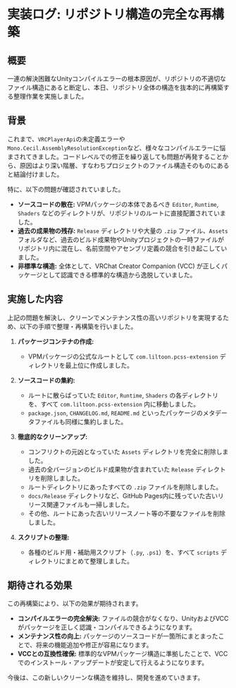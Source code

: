 # 実装ログ: リポジトリ構造の完全な再構築

## 概要

一連の解決困難なUnityコンパイルエラーの根本原因が、リポジトリの不適切なファイル構造にあると断定し、本日、リポジトリ全体の構造を抜本的に再構築する整理作業を実施しました。

## 背景

これまで、`VRCPlayerApi`の未定義エラーや`Mono.Cecil.AssemblyResolutionException`など、様々なコンパイルエラーに悩まされてきました。コードレベルでの修正を繰り返しても問題が再発することから、原因はより深い階層、すなわちプロジェクトのファイル構造そのものにあると結論付けました。

特に、以下の問題が確認されていました。

-   **ソースコードの散在:** VPMパッケージの本体であるべき `Editor`, `Runtime`, `Shaders` などのディレクトリが、リポジトリのルートに直接配置されていました。
-   **過去の成果物の残存:** `Release` ディレクトリや大量の `.zip` ファイル、`Assets` フォルダなど、過去のビルド成果物やUnityプロジェクトの一時ファイルがリポジトリ内に混在し、名前空間やアセンブリ定義の競合を引き起こしていました。
-   **非標準な構造:** 全体として、VRChat Creator Companion (VCC) が正しくパッケージとして認識できる標準的な構造から逸脱していました。

## 実施した内容

上記の問題を解決し、クリーンでメンテナンス性の高いリポジトリを実現するため、以下の手順で整理・再構築を行いました。

1.  **パッケージコンテナの作成:**
    -   VPMパッケージの公式なルートとして `com.liltoon.pcss-extension` ディレクトリを最上位に作成しました。

2.  **ソースコードの集約:**
    -   ルートに散らばっていた `Editor`, `Runtime`, `Shaders` の各ディレクトリを、すべて `com.liltoon.pcss-extension` 内に移動しました。
    -   `package.json`, `CHANGELOG.md`, `README.md` といったパッケージのメタデータファイルも同様に集約しました。

3.  **徹底的なクリーンアップ:**
    -   コンフリクトの元凶となっていた `Assets` ディレクトリを完全に削除しました。
    -   過去の全バージョンのビルド成果物が含まれていた `Release` ディレクトリを削除しました。
    -   ルートディレクトリにあったすべての `.zip` ファイルを削除しました。
    -   `docs/Release` ディレクトリなど、GitHub Pages内に残っていた古いリリース関連ファイルも一掃しました。
    -   その他、ルートにあった古いリリースノート等の不要なファイルを削除しました。

4.  **スクリプトの整理:**
    -   各種のビルド用・補助用スクリプト（`.py`, `.ps1`）を、すべて `scripts` ディレクトリにまとめて整理しました。

## 期待される効果

この再構築により、以下の効果が期待されます。

-   **コンパイルエラーの完全解決:** ファイルの競合がなくなり、UnityおよびVCCがパッケージを正しく認識・コンパイルできるようになります。
-   **メンテナンス性の向上:** パッケージのソースコードが一箇所にまとまったことで、将来の機能追加や修正が容易になります。
-   **VCCとの互換性確保:** 標準的なVPMパッケージ構造に準拠したことで、VCCでのインストール・アップデートが安定して行えるようになります。

今後は、この新しいクリーンな構造を維持し、開発を進めていきます。 